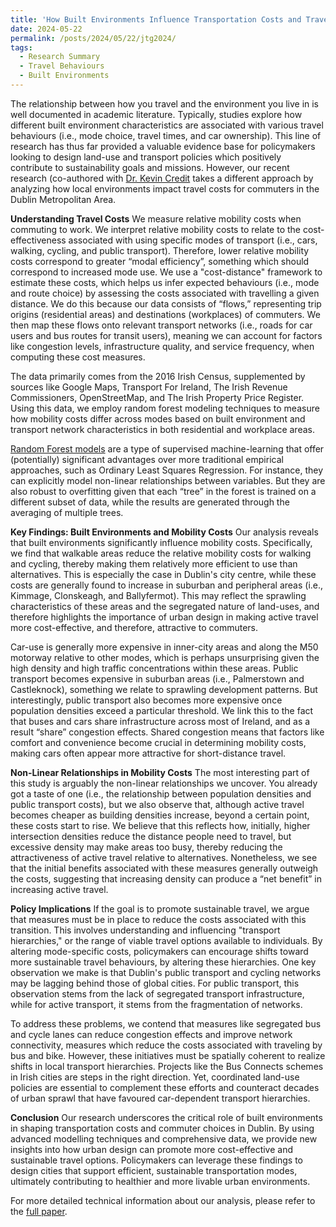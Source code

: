 ```yaml
---
title: 'How Built Environments Influence Transportation Costs and Travel Behaviours'
date: 2024-05-22
permalink: /posts/2024/05/22/jtg2024/
tags:
  - Research Summary
  - Travel Behaviours
  - Built Environments
---
```


The relationship between how you travel and the environment you live in is well documented in academic literature. Typically, studies explore how different built environment characteristics are associated with various travel behaviours (i.e., mode choice, travel times, and car ownership). This line of research has thus far provided a valuable evidence base for policymakers looking to design land-use and transport policies which positively contribute to sustainability goals and missions. However, our recent research (co-authored with [Dr. Kevin Credit](https://www.maynoothuniversity.ie/faculty-social-sciences/our-people/kevin-credit) takes a different approach by analyzing how local environments impact travel costs for commuters in the Dublin Metropolitan Area.

__Understanding Travel Costs__
We measure relative mobility costs when commuting to work. We interpret relative mobility costs to relate to the cost-effectiveness associated with using specific modes of transport (i.e., cars, walking, cycling, and public transport). Therefore, lower relative mobility costs correspond to greater “modal efficiency”, something which should correspond to increased mode use. We use a "cost-distance" framework to estimate these costs, which helps us infer expected behaviours (i.e., mode and route choice) by assessing the costs associated with travelling a given distance. We do this because our data consists of “flows,” representing trip origins (residential areas) and destinations (workplaces) of commuters. We then map these flows onto relevant transport networks (i.e., roads for car users and bus routes for transit users), meaning we can account for factors like congestion levels, infrastructure quality, and service frequency, when computing these cost measures.

The data primarily comes from the 2016 Irish Census, supplemented by sources like Google Maps, Transport For Ireland, The Irish Revenue Commissioners, OpenStreetMap, and The Irish Property Price Register. Using this data, we employ random forest modeling techniques to measure how mobility costs differ across modes based on built environment and transport network characteristics in both residential and workplace areas. 

[Random Forest models](https://arxiv.org/abs/2402.01502) are a type of supervised machine-learning that offer (potentially) significant advantages over more traditional empirical approaches, such as Ordinary Least Squares Regression. For instance, they can explicitly model non-linear relationships between variables. But they are also robust to overfitting given that each “tree” in the forest is trained on a different subset of data, while the results are generated through the averaging of multiple trees.

__Key Findings: Built Environments and Mobility Costs__
Our analysis reveals that built environments significantly influence mobility costs. Specifically, we find that walkable areas reduce the relative mobility costs for walking and cycling, thereby making them relatively more efficient to use than alternatives. This is especially the case in Dublin's city centre, while these costs are generally found to increase in suburban and peripheral areas (i.e., Kimmage, Clonskeagh, and Ballyfermot). This may reflect the sprawling characteristics of these areas and the segregated nature of land-uses, and therefore highlights the importance of urban design in making active travel more cost-effective, and therefore, attractive to commuters.

Car-use is generally more expensive in inner-city areas and along the M50 motorway relative to other modes, which is perhaps unsurprising given the high density and high traffic concentrations within these areas. Public transport becomes expensive in suburban areas (i.e., Palmerstown and Castleknock), something we relate to sprawling development patterns. But interestingly, public transport also becomes more expensive once population densities exceed a particular threshold. We link this to the fact that buses and cars share infrastructure across most of Ireland, and as a result “share” congestion effects. Shared congestion means that factors like comfort and convenience become crucial in determining mobility costs, making cars often appear more attractive for short-distance travel. 

__Non-Linear Relationships in Mobility Costs__
The most interesting part of this study is arguably the non-linear relationships we uncover. You already got a taste of one (i.e., the relationship between population densities and public transport costs), but we also observe that, although active travel becomes cheaper as building densities increase, beyond a certain point, these costs start to rise. We believe that this reflects how, initially, higher intersection densities reduce the distance people need to travel, but excessive density may make areas too busy, thereby reducing the attractiveness of active travel relative to alternatives. Nonetheless, we see that the initial benefits associated with these measures generally outweigh the costs, suggesting that increasing density can produce a “net benefit” in increasing active travel.

__Policy Implications__
If the goal is to promote sustainable travel, we argue that measures must be in place to reduce the costs associated with this transition. This involves understanding and influencing "transport hierarchies," or the range of viable travel options available to individuals. By altering mode-specific costs, policymakers can encourage shifts toward more sustainable travel behaviours, by altering these hierarchies. One key observation we make is that Dublin's public transport and cycling networks may be lagging behind those of global cities. For public transport, this observation stems from the lack of segregated transport infrastructure, while for active transport, it stems from the fragmentation of networks. 

To address these problems, we contend that measures like segregated bus and cycle lanes can reduce congestion effects and improve network connectivity, measures which reduce the costs associated with traveling by bus and bike. However, these initiatives must be spatially coherent to realize shifts in local transport hierarchies. Projects like the Bus Connects schemes in Irish cities are steps in the right direction. Yet, coordinated land-use policies are essential to complement these efforts and counteract decades of urban sprawl that have favoured car-dependent transport hierarchies.

__Conclusion__
Our research underscores the critical role of built environments in shaping transportation costs and commuter choices in Dublin. By using advanced modelling techniques and comprehensive data, we provide new insights into how urban design can promote more cost-effective and sustainable travel options. Policymakers can leverage these findings to design cities that support efficient, sustainable transportation modes, ultimately contributing to healthier and more livable urban environments.

For more detailed technical information about our analysis, please refer to the [full paper](https://doi.org/10.1016/j.jtrangeo.2024.103870).
